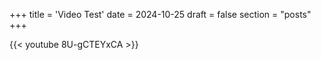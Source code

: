 +++
title = 'Video Test'
date = 2024-10-25
draft = false
section = "posts"
+++

{{< youtube 8U-gCTEYxCA >}}

<!--more-->
